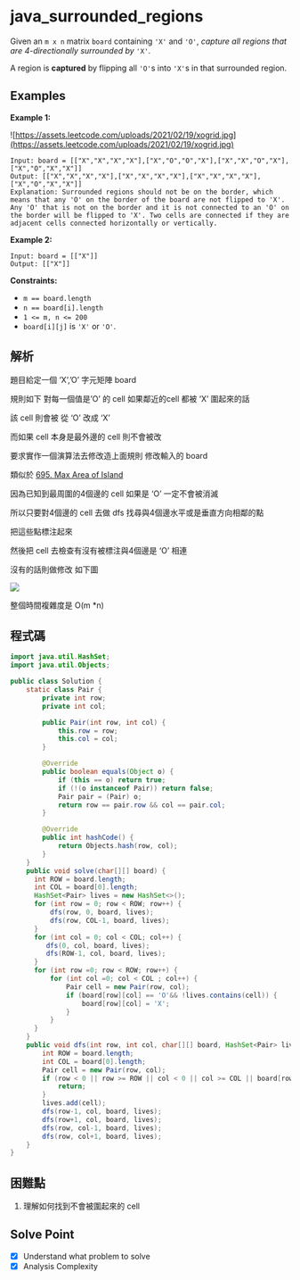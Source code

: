 # java_surrounded_regions

Given an `m x n` matrix `board` containing `'X'` and `'O'`, *capture all regions that are 4-directionally surrounded by* `'X'`.

A region is **captured** by flipping all `'O'`s into `'X'`s in that surrounded region.

## Examples

**Example 1:**

![https://assets.leetcode.com/uploads/2021/02/19/xogrid.jpg](https://assets.leetcode.com/uploads/2021/02/19/xogrid.jpg)

```
Input: board = [["X","X","X","X"],["X","O","O","X"],["X","X","O","X"],["X","O","X","X"]]
Output: [["X","X","X","X"],["X","X","X","X"],["X","X","X","X"],["X","O","X","X"]]
Explanation: Surrounded regions should not be on the border, which means that any 'O' on the border of the board are not flipped to 'X'. Any 'O' that is not on the border and it is not connected to an 'O' on the border will be flipped to 'X'. Two cells are connected if they are adjacent cells connected horizontally or vertically.

```

**Example 2:**

```
Input: board = [["X"]]
Output: [["X"]]

```

**Constraints:**

- `m == board.length`
- `n == board[i].length`
- `1 <= m, n <= 200`
- `board[i][j]` is `'X'` or `'O'`.

## 解析

題目給定一個 ‘X’,’O’ 字元矩陣 board 

規則如下  對每一個值是’O’ 的 cell 如果鄰近的cell 都被 ‘X’ 圍起來的話 

該 cell 則會被 從 ‘O’ 改成 ‘X’

而如果 cell 本身是最外邊的 cell 則不會被改

要求實作一個演算法去修改造上面規則 修改輸入的 board

類似於 [695. Max Area of Island](https://www.notion.so/695-Max-Area-of-Island-f8b95a8c91534406ac3c9ca64d684c06) 

因為已知到最周圍的4個邊的 cell 如果是 ‘O’ 一定不會被消滅

所以只要對4個邊的 cell 去做 dfs 找尋與4個邊水平或是垂直方向相鄰的點

把這些點標注起來

然後把 cell 去檢查有沒有被標注與4個邊是 ‘O’ 相連 

沒有的話則做修改 如下圖

![](https://i.imgur.com/SNFRzTM.png)

整個時間複雜度是 O(m *n)

## 程式碼

```java
import java.util.HashSet;
import java.util.Objects;

public class Solution {
    static class Pair {
        private int row;
        private int col;

        public Pair(int row, int col) {
            this.row = row;
            this.col = col;
        }

        @Override
        public boolean equals(Object o) {
            if (this == o) return true;
            if (!(o instanceof Pair)) return false;
            Pair pair = (Pair) o;
            return row == pair.row && col == pair.col;
        }

        @Override
        public int hashCode() {
            return Objects.hash(row, col);
        }
    }
    public void solve(char[][] board) {
      int ROW = board.length;
      int COL = board[0].length;
      HashSet<Pair> lives = new HashSet<>();
      for (int row = 0; row < ROW; row++) {
          dfs(row, 0, board, lives);
          dfs(row, COL-1, board, lives);
      }
      for (int col = 0; col < COL; col++) {
         dfs(0, col, board, lives);
         dfs(ROW-1, col, board, lives);
      }
      for (int row =0; row < ROW; row++) {
          for (int col =0; col < COL ; col++) {
              Pair cell = new Pair(row, col);
              if (board[row][col] == 'O'&& !lives.contains(cell)) {
                  board[row][col] = 'X';
              }
          }
      }
    }
    public void dfs(int row, int col, char[][] board, HashSet<Pair> lives) {
        int ROW = board.length;
        int COL = board[0].length;
        Pair cell = new Pair(row, col);
        if (row < 0 || row >= ROW || col < 0 || col >= COL || board[row][col] == 'X' || lives.contains(cell)) {
            return;
        }
        lives.add(cell);
        dfs(row-1, col, board, lives);
        dfs(row+1, col, board, lives);
        dfs(row, col-1, board, lives);
        dfs(row, col+1, board, lives);
    }
}

```
## 困難點

1. 理解如何找到不會被圍起來的 cell

## Solve Point

- [x]  Understand what problem to solve
- [x]  Analysis Complexity